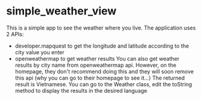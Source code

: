 # simple_weather_view
This is a simple app to see the weather where you live.
The application uses 2 APIs:
  - developer.mapquest to get the longitude and latitude according to the city value you enter
- openweathermap to get weather results
You can also get weather results by city name from openweathermap api. However, on the homepage, they don't recommend doing this and they will soon remove this api (why you can go to their homepage to see it...)
The returned result is Vietnamese. You can go to the Weather class, edit the toString method to display the results in the desired language
